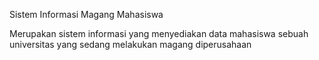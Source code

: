 Sistem Informasi Magang Mahasiswa


Merupakan sistem informasi yang menyediakan data mahasiswa sebuah universitas yang sedang melakukan magang diperusahaan
